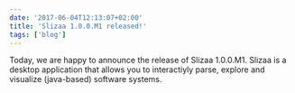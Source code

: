 ```yaml
---
date: '2017-06-04T12:13:07+02:00'
title: 'Slizaa 1.0.0.M1 released!'
tags: ['blog']
---
```


Today, we are happy to announce the release of Slizaa 1.0.0.M1. Slizaa is a desktop application that allows you to interactiyly parse, explore and visualize (java-based) software systems.
 
